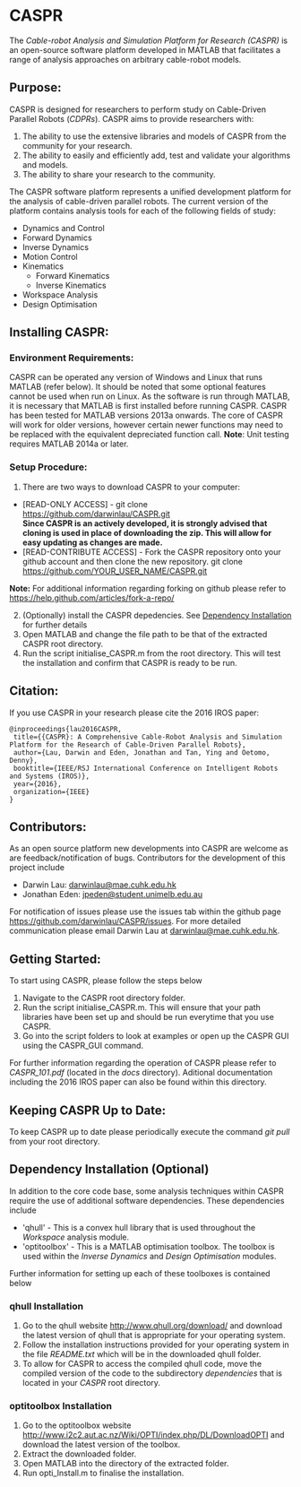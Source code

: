 # CASPR #
The *Cable-robot Analysis and Simulation Platform for Research (CASPR)*  is an open-source software platform developed in MATLAB that facilitates a range of analysis approaches on arbitrary cable-robot models.
## Purpose: ##
CASPR is designed for researchers to perform study on Cable-Driven Parallel Robots (*CDPRs*). CASPR aims to provide researchers with:

1. The ability to use the extensive libraries and models of CASPR from the community for your research.
2. The ability to easily and efficiently add, test and validate your algorithms and models.
3. The ability to share your research to the community.

The CASPR software platform represents a unified development platform for the analysis of cable-driven parallel robots.  The current version of the platform contains analysis tools for each of the following fields of study:
*  Dynamics and Control
  * Forward Dynamics
  * Inverse Dynamics
  * Motion Control
* Kinematics
  * Forward Kinematics
  * Inverse Kinematics
* Workspace Analysis
* Design Optimisation

## Installing CASPR: ##
### Environment Requirements: ###
CASPR can be operated any version of Windows and Linux that runs MATLAB (refer below). It should be noted that some optional features cannot be used when run on Linux. As the software is run through MATLAB, it is necessary that MATLAB is first installed before running CASPR. CASPR has been tested for MATLAB versions 2013a onwards. The core of CASPR will work for older versions, however certain newer functions may need to be replaced with the equivalent depreciated function call. **Note**: Unit testing requires MATLAB 2014a or later.
### Setup Procedure: ###
1. There are two ways to download CASPR to your computer:

  * [READ-ONLY ACCESS] - git clone https://github.com/darwinlau/CASPR.git  
  **Since CASPR is an actively developed, it is strongly advised that cloning is used in place of downloading the zip. This will allow for easy updating as changes are made.**
  * [READ-CONTRIBUTE ACCESS] - Fork the CASPR repository onto your github account and then clone the new repository.
    git clone https://github.com/YOUR_USER_NAME/CASPR.git
 
 **Note:** For additional information regarding forking on github please refer to <https://help.github.com/articles/fork-a-repo/>

2. (Optionally) install the CASPR depedencies. See [Dependency Installation](#dependency_install) for further details
3. Open MATLAB and change the file path to be that of the extracted CASPR root directory.
4. Run the script initialise_CASPR.m from the root directory. This will test the installation and confirm that CASPR is ready to be run.


## Citation: ##
If you use CASPR in your research please cite the 2016 IROS paper:

    @inproceedings{lau2016CASPR,
     title={{CASPR}: A Comprehensive Cable-Robot Analysis and Simulation Platform for the Research of Cable-Driven Parallel Robots},
     author={Lau, Darwin and Eden, Jonathan and Tan, Ying and Oetomo, Denny},
     booktitle={IEEE/RSJ International Conference on Intelligent Robots and Systems (IROS)},
     year={2016},
     organization={IEEE}
    }


## Contributors: ##
As an open source platform new developments into CASPR are welcome as are feedback/notification of bugs. Contributors for the development of this project include
* Darwin Lau:     <darwinlau@mae.cuhk.edu.hk>
* Jonathan Eden:  <jpeden@student.unimelb.edu.au>

For notification of issues please use the issues tab within the github page <https://github.com/darwinlau/CASPR/issues>.  For more detailed communication please email Darwin Lau at <darwinlau@mae.cuhk.edu.hk>.

## Getting Started: ##
To start using CASPR, please follow the steps below

1. Navigate to the CASPR root directory folder.
2. Run the script initialise_CASPR.m.  This will ensure that your path libraries have been set up and should be run everytime that you use CASPR.
3. Go into the script folders to look at examples or open up the CASPR GUI using the CASPR_GUI command.

For further information regarding the operation of CASPR please refer to *CASPR_101.pdf* (located in the *docs* directory). Aditional documentation including the 2016 IROS paper can also be found within this directory.

## Keeping CASPR Up to Date: ##
To keep CASPR up to date please periodically execute the command *git pull* from your root directory.

## <a name="dependency_install"></a> Dependency Installation (Optional) ##
In addition to the core code base, some analysis techniques within CASPR require the use of additional software dependencies. These dependencies include
* 'qhull' - This is a convex hull library that is used throughout the *Workspace* analysis module.
* 'optitoolbox' - This is a MATLAB optimisation toolbox. The toolbox is used within the *Inverse Dynamics* and *Design Optimisation* modules.

Further information for setting up each of these toolboxes is contained below
### qhull Installation ###
1. Go to the qhull website <http://www.qhull.org/download/> and download the latest version of qhull that is appropriate for your operating system.
2. Follow the installation instructions provided for your operating system in the file *README.txt* which will be in the downloaded qhull folder.
3. To allow for CASPR to access the compiled qhull code, move the compiled version of the code to the subdirectory *dependencies* that is located in your *CASPR* root directory.

### optitoolbox Installation ###
1. Go to the optitoolbox website <http://www.i2c2.aut.ac.nz/Wiki/OPTI/index.php/DL/DownloadOPTI> and download the latest version of the toolbox.
2. Extract the downloaded folder.
3. Open MATLAB into the directory of the extracted folder.
4. Run opti_Install.m to finalise the installation.
